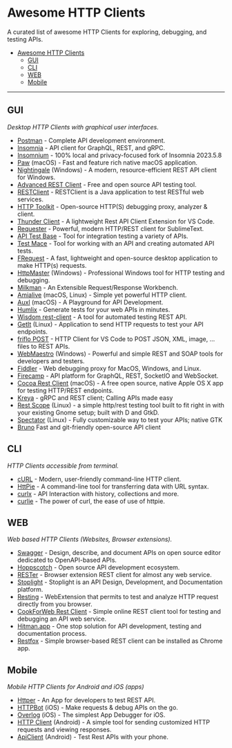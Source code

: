 # Awesome HTTP Clients

A curated list of awesome HTTP Clients for exploring, debugging, and testing APIs.

- [Awesome HTTP Clients](#awesome-http-clients)
  - [GUI](#gui)
  - [CLI](#cli)
  - [WEB](#web)
  - [Mobile](#mobile)

---

## GUI

_Desktop HTTP Clients with graphical user interfaces._

- [Postman](https://www.postman.com/product/rest-client/) - Complete API development environment.
- [Insomnia](https://insomnia.rest/products/insomnia) - API client for GraphQL, REST, and gRPC.
- [Insomnium](https://github.com/ArchGPT/insomnium) - 100% local and privacy-focused fork of Insomnia 2023.5.8
- [Paw](https://paw.cloud/) (macOS) - Fast and feature rich native macOS application.
- [Nightingale](https://nightingale.rest/) (Windows) - A modern, resource-efficient REST API client for Windows.
- [Advanced REST Client](https://install.advancedrestclient.com/install) - Free and open source API testing tool.
- [RESTClient](https://github.com/wiztools/rest-client) - RESTClient is a Java application to test RESTful web services.
- [HTTP Toolkit](https://httptoolkit.tech/) - Open-source HTTP(S) debugging proxy, analyzer & client.
- [Thunder Client](https://www.thunderclient.io/) - A lightweight Rest API Client Extension for VS Code.
- [Requester](https://github.com/kylebebak/Requester) - Powerful, modern HTTP/REST client for SublimeText.
- [API Test Base](https://apitestbase.io/) - Tool for integration testing a variety of APIs.
- [Test Mace](https://testmace.com/) - Tool for working with an API and creating automated API tests.
- [FRequest](https://fabiobento512.github.io/FRequest/) - A fast, lightweight and open-source desktop application to make HTTP(s) requests.
- [HttpMaster](https://www.httpmaster.net/) (Windows) - Professional Windows tool for HTTP testing and debugging.
- [Milkman](https://github.com/warmuuh/milkman) - An Extensible Request/Response Workbench.
- [Amialive](https://amialive.co/) (macOS, Linux) - Simple yet powerful HTTP client.
- [Auxl](https://auxl.io/) (macOS) - A Playground for API Development.
- [Humlix](https://www.humlix.com/) - Generate tests for your web APIs in minutes.
- [Wisdom rest-client](https://github.com/wisdom-projects/rest-client) - A tool for automated testing REST API.
- [GetIt](https://getit.bartkessels.net/) (Linux) - Application to send HTTP requests to test your API endpoints.
- [friflo POST](https://github.com/friflo/vscode-friflo-post) - HTTP Client for VS Code to POST JSON, XML, image, ... files to REST APIs.
- [WebMaestro](https://www.getwebmaestro.com/) (Windows) - Powerful and simple REST and SOAP tools for developers and testers.
- [Fiddler](https://www.telerik.com/fiddler) - Web debugging proxy for MacOS, Windows, and Linux.
- [Firecamp](https://firecamp.io/) - API platform for GraphQL, REST, SocketIO and WebSocket.
- [Cocoa Rest Client](https://mmattozzi.github.io/cocoa-rest-client/) (macOS) - A free open source, native Apple OS X app for testing HTTP/REST endpoints.
- [Kreya](https://kreya.app/) - gRPC and REST client; Calling APIs made easy
- [Rest Scope](https://flathub.org/apps/details/com.gitlab.kendellfab.restscope) (Linux) - a simple http/rest testing tool built to fit right in with your existing Gnome setup; built with D and GtkD.
- [Spectator](https://treagod.github.io/spectator/) (Linux) - Fully customizable way to test your APIs; native GTK
- [Bruno](https://www.usebruno.com/) Fast and git-friendly open-source API client

## CLI

_HTTP Clients accessible from terminal._

- [cURL](https://curl.se/) - Modern, user-friendly command-line HTTP client.
- [HttPie](https://httpie.io/cli) - A command-line tool for transferring data with URL syntax.
- [curlx](https://curlx.dev/) - API Interaction with history, collections and more.
- [curlie](https://curlie.io/) - The power of curl, the ease of use of httpie.

## WEB

_Web based HTTP Clients (Websites, Browser extensions)._

- [Swagger](https://swagger.io/tools/swagger-editor/) - Design, describe, and document APIs on open source editor dedicated to OpenAPI-based APIs.
- [Hoppscotch](https://hoppscotch.io/) - Open source API development ecosystem.
- [RESTer](https://github.com/frigus02/RESTer) - Browser extension REST client for almost any web service.
- [Stoplight](https://stoplight.io/) - Stoplight is an API Design, Development, and Documentation platform.
- [Resting](http://resting.owlcode.eu/) - WebExtension that permits to test and analyze HTTP request directly from you browser.
- [CookForWeb Rest Client](https://www.cookforweb.com/tools/rest-client-online) - Simple online REST client tool for testing and debugging an API web service.
- [Hitman.app](https://hitman.app/dashboard/) - One stop solution for API development, testing and documentation process.
- [Restfox](https://restfox.dev/) - Simple browser-based REST client can be installed as Chrome app.

## Mobile

_Mobile HTTP Clients for Android and iOS (apps)_

- [Httper](https://httper.mushare.cn/) - An App for developers to test REST API.
- [HTTPBot](https://www.httpbot.io/) (iOS) - Make requests & debug APIs on the go.
- [Overlog](https://www.netguru.com/overlog) (iOS) - The simplest App Debugger for iOS.
- [HTTP Client](https://play.google.com/store/apps/details?id=com.l.dan.httper) (Android) - A simple tool for sending customized HTTP requests and viewing responses.
- [ApiClient](https://play.google.com/store/apps/details?id=com.ab.apiclient) (Android) - Test Rest APIs with your phone.
